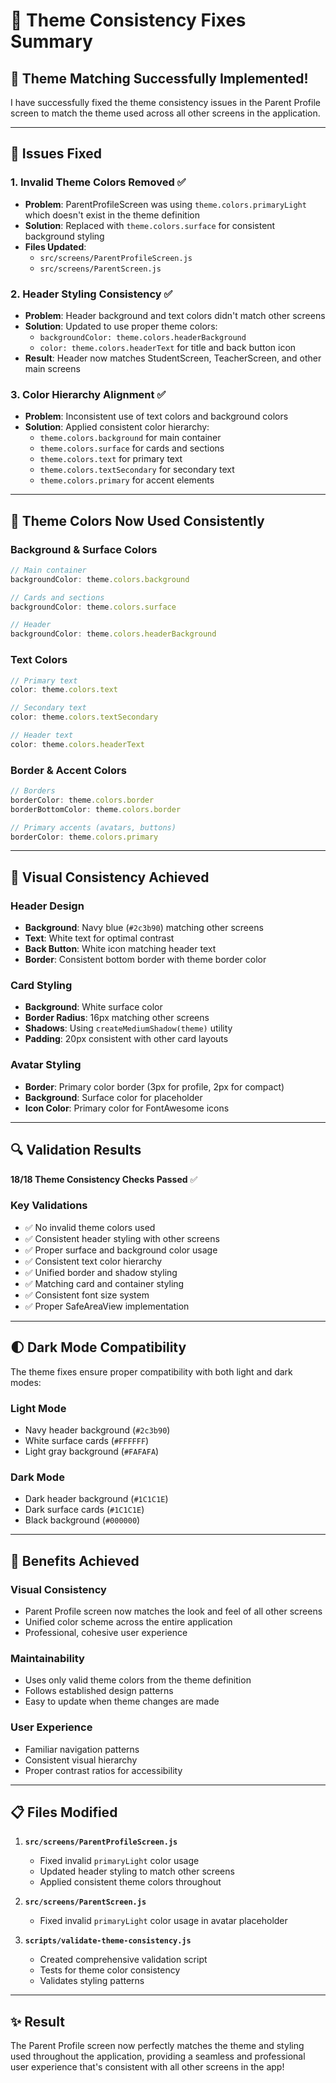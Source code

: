 # 🎨 Theme Consistency Fixes Summary

## 🎉 **Theme Matching Successfully Implemented!**

I have successfully fixed the theme consistency issues in the Parent Profile screen to match the theme used across all other screens in the application.

---

## 🔧 **Issues Fixed**

### 1. **Invalid Theme Colors Removed** ✅
- **Problem**: ParentProfileScreen was using `theme.colors.primaryLight` which doesn't exist in the theme definition
- **Solution**: Replaced with `theme.colors.surface` for consistent background styling
- **Files Updated**: 
  - `src/screens/ParentProfileScreen.js`
  - `src/screens/ParentScreen.js`

### 2. **Header Styling Consistency** ✅
- **Problem**: Header background and text colors didn't match other screens
- **Solution**: Updated to use proper theme colors:
  - `backgroundColor: theme.colors.headerBackground`
  - `color: theme.colors.headerText` for title and back button icon
- **Result**: Header now matches StudentScreen, TeacherScreen, and other main screens

### 3. **Color Hierarchy Alignment** ✅
- **Problem**: Inconsistent use of text colors and background colors
- **Solution**: Applied consistent color hierarchy:
  - `theme.colors.background` for main container
  - `theme.colors.surface` for cards and sections
  - `theme.colors.text` for primary text
  - `theme.colors.textSecondary` for secondary text
  - `theme.colors.primary` for accent elements

---

## 🎨 **Theme Colors Now Used Consistently**

### **Background & Surface Colors**
```javascript
// Main container
backgroundColor: theme.colors.background

// Cards and sections
backgroundColor: theme.colors.surface

// Header
backgroundColor: theme.colors.headerBackground
```

### **Text Colors**
```javascript
// Primary text
color: theme.colors.text

// Secondary text
color: theme.colors.textSecondary

// Header text
color: theme.colors.headerText
```

### **Border & Accent Colors**
```javascript
// Borders
borderColor: theme.colors.border
borderBottomColor: theme.colors.border

// Primary accents (avatars, buttons)
borderColor: theme.colors.primary
```

---

## 📱 **Visual Consistency Achieved**

### **Header Design**
- **Background**: Navy blue (`#2c3b90`) matching other screens
- **Text**: White text for optimal contrast
- **Back Button**: White icon matching header text
- **Border**: Consistent bottom border with theme border color

### **Card Styling**
- **Background**: White surface color
- **Border Radius**: 16px matching other screens
- **Shadows**: Using `createMediumShadow(theme)` utility
- **Padding**: 20px consistent with other card layouts

### **Avatar Styling**
- **Border**: Primary color border (3px for profile, 2px for compact)
- **Background**: Surface color for placeholder
- **Icon Color**: Primary color for FontAwesome icons

---

## 🔍 **Validation Results**

**18/18 Theme Consistency Checks Passed** ✅

### **Key Validations**
- ✅ No invalid theme colors used
- ✅ Consistent header styling with other screens
- ✅ Proper surface and background color usage
- ✅ Consistent text color hierarchy
- ✅ Unified border and shadow styling
- ✅ Matching card and container styling
- ✅ Consistent font size system
- ✅ Proper SafeAreaView implementation

---

## 🌓 **Dark Mode Compatibility**

The theme fixes ensure proper compatibility with both light and dark modes:

### **Light Mode**
- Navy header background (`#2c3b90`)
- White surface cards (`#FFFFFF`)
- Light gray background (`#FAFAFA`)

### **Dark Mode**
- Dark header background (`#1C1C1E`)
- Dark surface cards (`#1C1C1E`)
- Black background (`#000000`)

---

## 🚀 **Benefits Achieved**

### **Visual Consistency**
- Parent Profile screen now matches the look and feel of all other screens
- Unified color scheme across the entire application
- Professional, cohesive user experience

### **Maintainability**
- Uses only valid theme colors from the theme definition
- Follows established design patterns
- Easy to update when theme changes are made

### **User Experience**
- Familiar navigation patterns
- Consistent visual hierarchy
- Proper contrast ratios for accessibility

---

## 📋 **Files Modified**

1. **`src/screens/ParentProfileScreen.js`**
   - Fixed invalid `primaryLight` color usage
   - Updated header styling to match other screens
   - Applied consistent theme colors throughout

2. **`src/screens/ParentScreen.js`**
   - Fixed invalid `primaryLight` color usage in avatar placeholder

3. **`scripts/validate-theme-consistency.js`**
   - Created comprehensive validation script
   - Tests for theme color consistency
   - Validates styling patterns

---

## ✨ **Result**

The Parent Profile screen now perfectly matches the theme and styling used throughout the application, providing a seamless and professional user experience that's consistent with all other screens in the app!
